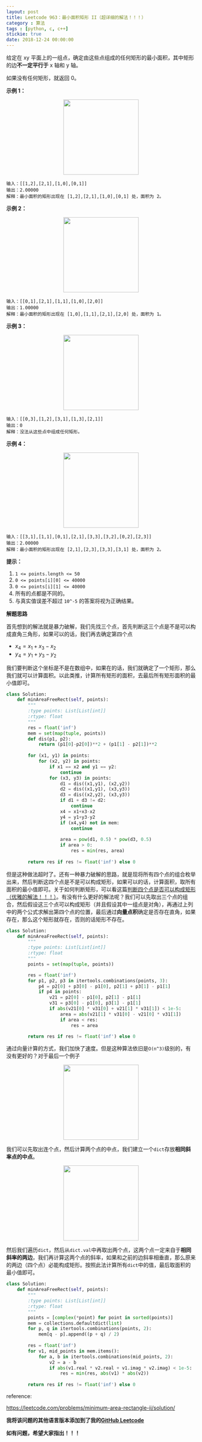 ```yaml
---
layout: post
title: Leetcode 963：最小面积矩形 II（超详细的解法！！！）
category : 算法
tags : [python, c, c++]
stickie: true
date: 2018-12-24 00:00:00
---
```


给定在 xy 平面上的一组点，确定由这些点组成的任何矩形的最小面积，其中矩形的边**不一定平行于** x 轴和 y 轴。

如果没有任何矩形，就返回 0。

**示例 1：**

<center class="half">
    <img src="https://assets.leetcode.com/uploads/2018/12/21/1a.png" width="200" hegiht="200">
</center>

```
输入：[[1,2],[2,1],[1,0],[0,1]]
输出：2.00000
解释：最小面积的矩形出现在 [1,2],[2,1],[1,0],[0,1] 处，面积为 2。
```

**示例 2：**

<center class="half">
    <img src="https://assets.leetcode.com/uploads/2018/12/22/2.png" width="200" hegiht="200">
</center>

```
输入：[[0,1],[2,1],[1,1],[1,0],[2,0]]
输出：1.00000
解释：最小面积的矩形出现在 [1,0],[1,1],[2,1],[2,0] 处，面积为 1。
```

**示例 3：**

<center class="half">
    <img src="https://assets.leetcode.com/uploads/2018/12/22/3.png" width="200" hegiht="200">
</center>

```
输入：[[0,3],[1,2],[3,1],[1,3],[2,1]]
输出：0
解释：没法从这些点中组成任何矩形。
```

**示例 4：**

<center class="half">
    <img src="https://assets.leetcode.com/uploads/2018/12/21/4c.png" width="200" hegiht="200">
</center>

```
输入：[[3,1],[1,1],[0,1],[2,1],[3,3],[3,2],[0,2],[2,3]]
输出：2.00000
解释：最小面积的矩形出现在 [2,1],[2,3],[3,3],[3,1] 处，面积为 2。
```

**提示：**

1. `1 <= points.length <= 50`
2. `0 <= points[i][0] <= 40000`
3. `0 <= points[i][1] <= 40000`
4. 所有的点都是不同的。
5. 与真实值误差不超过 `10^-5` 的答案将视为正确结果。

**解题思路**

首先想到的解法就是暴力破解，我们先找三个点，首先判断这三个点是不是可以构成直角三角形，如果可以的话，我们再去确定第四个点

- $x_4=x_1+x_3-x_2$
- $y_4=y_1+y_3-y_2$

我们要判断这个坐标是不是在数组中，如果在的话，我们就确定了一个矩形，那么我们就可以计算面积。以此类推，计算所有矩形的面积，去最后所有矩形面积的最小值即可。

```python
class Solution:
    def minAreaFreeRect(self, points):
        """
        :type points: List[List[int]]
        :rtype: float
        """
        res = float('inf')
        mem = set(map(tuple, points))
        def dis(p1, p2):
            return (p1[0]-p2[0])**2 + (p1[1] - p2[1])**2
        
        for (x1, y1) in points:
            for (x2, y2) in points:
                if x1 == x2 and y1 == y2:
                    continue
                for (x3, y3) in points:
                    d1 = dis((x1,y1), (x2,y2))
                    d2 = dis((x1,y1), (x3,y3))
                    d3 = dis((x2,y2), (x3,y3))
                    if d1 + d3 != d2:
                        continue
                    x4 = x1+x3-x2
                    y4 = y1+y3-y2
                    if (x4,y4) not in mem:
                        continue
                        
                    area = pow(d1, 0.5) * pow(d3, 0.5)
                    if area > 0:
                        res = min(res, area)
        
        return res if res != float('inf') else 0  
```

但是这种做法超时了。还有一种暴力破解的思路，就是现将所有四个点的组合枚举出来，然后判断这四个点是不是可以构成矩形，如果可以的话，计算面积，取所有面积的最小值即可。关于如何判断矩形，可以看这篇[判断四个点是否可以构成矩形（优雅的解法！！！）](https://blog.csdn.net/qq_17550379/article/details/85234090)。有没有什么更好的解法呢？我们可以先取出三个点的组合，然后假设这三个点可以构成矩形（并且假设其中一组点是对角），再通过上列中的两个公式求解出第四个点的位置，最后通过**向量点积**确定是否存在直角，如果存在，那么这个矩形就存在，否则的话矩形不存在。

```python
class Solution:
    def minAreaFreeRect(self, points):
        """
        :type points: List[List[int]]
        :rtype: float
        """
        points = set(map(tuple, points))

        res = float('inf')
        for p1, p2, p3 in itertools.combinations(points, 3):
            p4 = p2[0] + p3[0] - p1[0], p2[1] + p3[1] - p1[1]
            if p4 in points:
                v21 = p2[0] - p1[0], p2[1] - p1[1]
                v31 = p3[0] - p1[0], p3[1] - p1[1]
                if abs(v21[0] * v31[0] + v21[1] * v31[1]) < 1e-5:
                    area = abs(v21[1] * v31[0] - v21[0] * v31[1])
                    if area < res:
                        res = area

        return res if res != float('inf') else 0
```

通过向量计算的方式，我们加快了速度。但是这种算法依旧是`O(n^3)`级别的，有没有更好的？对于最后一个例子

<center class="half">
    <img src="https://raw.githubusercontent.com/wiki/luliyucoordinate/ImageBed/963/2018_12_26_3.png" width="200" hegiht="200">
</center>

我们可以先取出连个点，然后计算两个点的中点，我们建立一个`dict`存放**相同斜率点的中点**。

<center class="half">
    <img src="https://raw.githubusercontent.com/wiki/luliyucoordinate/ImageBed/963/2018_12_26_4.png" width="200" hegiht="200">
</center>

然后我们遍历`dict`，然后从`dict.val`中再取出两个点，这两个点一定来自于**相同斜率的两边**，我们再计算这两个点的斜率，如果和之前的边斜率相垂直，那么原来的两边（四个点）必能构成矩形。按照此法计算所有`dict`中的值，最后取面积的最小值即可。

```python
class Solution:
    def minAreaFreeRect(self, points):
        """
        :type points: List[List[int]]
        :rtype: float
        """
        points = [complex(*point) for point in sorted(points)]
        mem = collections.defaultdict(list)
        for p, q in itertools.combinations(points, 2):
            mem[q - p].append((p + q) / 2)
            
        res = float('inf')
        for v1, mid_points in mem.items():
            for a, b in itertools.combinations(mid_points, 2):
                v2 = a - b
                if abs(v1.real * v2.real + v1.imag * v2.imag) < 1e-5:
                    res = min(res, abs(v1) * abs(v2))
                    
        return res if res != float('inf') else 0
```

reference:

https://leetcode.com/problems/minimum-area-rectangle-ii/solution/

**我将该问题的其他语言版本添加到了我的[GitHub Leetcode](https://github.com/luliyucoordinate/Leetcode)**

**如有问题，希望大家指出！！！**